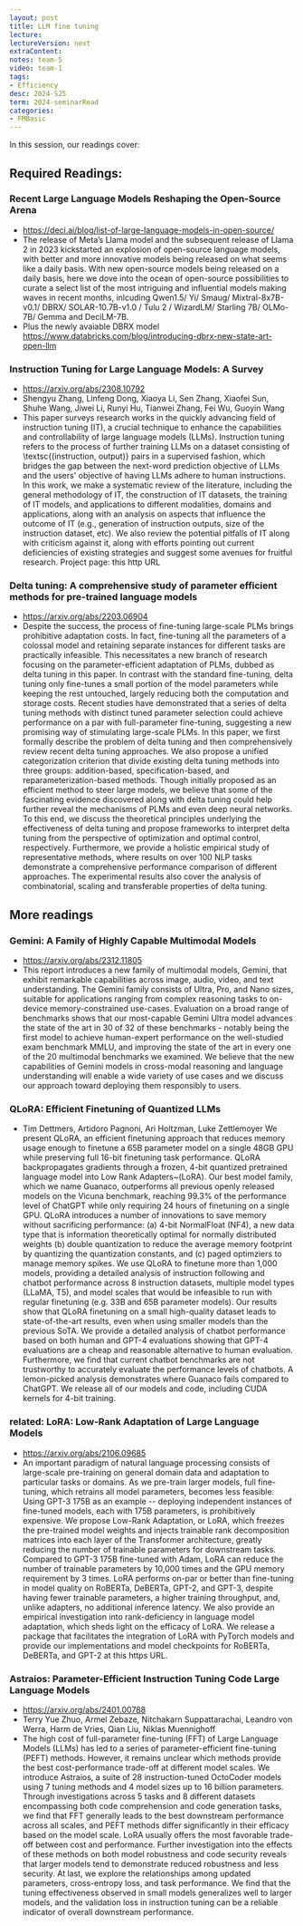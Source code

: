 ```yaml
---
layout: post
title: LLM fine tuning
lecture: 
lectureVersion: next
extraContent: 
notes: team-5
video: team-1
tags:
- Efficiency
desc: 2024-S25
term: 2024-seminarRead
categories:
- FMBasic
---
```



In this session, our readings cover: 

## Required Readings: 


### Recent Large Language Models Reshaping the Open-Source Arena
+ https://deci.ai/blog/list-of-large-language-models-in-open-source/
+ The release of Meta’s Llama model and the subsequent release of Llama 2 in 2023 kickstarted an explosion of open-source language models, with better and more innovative models being released on what seems like a daily basis. With new open-source models being released on a daily basis, here we dove into the ocean of open-source possibilities to curate a select list of the most intriguing and influential models making waves in recent months, inlcuding Qwen1.5/ Yi/ Smaug/ Mixtral-8x7B-v0.1/ DBRX/ SOLAR-10.7B-v1.0 / Tulu 2 / WizardLM/ Starling 7B/ OLMo-7B/ Gemma and DeciLM-7B. 
+ Plus the newly avaiable DBRX model  https://www.databricks.com/blog/introducing-dbrx-new-state-art-open-llm



### Instruction Tuning for Large Language Models: A Survey
+ https://arxiv.org/abs/2308.10792
+ Shengyu Zhang, Linfeng Dong, Xiaoya Li, Sen Zhang, Xiaofei Sun, Shuhe Wang, Jiwei Li, Runyi Hu, Tianwei Zhang, Fei Wu, Guoyin Wang
+ This paper surveys research works in the quickly advancing field of instruction tuning (IT), a crucial technique to enhance the capabilities and controllability of large language models (LLMs). Instruction tuning refers to the process of further training LLMs on a dataset consisting of \textsc{(instruction, output)} pairs in a supervised fashion, which bridges the gap between the next-word prediction objective of LLMs and the users' objective of having LLMs adhere to human instructions. In this work, we make a systematic review of the literature, including the general methodology of IT, the construction of IT datasets, the training of IT models, and applications to different modalities, domains and applications, along with an analysis on aspects that influence the outcome of IT (e.g., generation of instruction outputs, size of the instruction dataset, etc). We also review the potential pitfalls of IT along with criticism against it, along with efforts pointing out current deficiencies of existing strategies and suggest some avenues for fruitful research. Project page: this http URL

### Delta tuning: A comprehensive study of parameter efficient methods for pre-trained language models 
+ https://arxiv.org/abs/2203.06904
+ Despite the success, the process of fine-tuning large-scale PLMs brings prohibitive adaptation costs. In fact, fine-tuning all the parameters of a colossal model and retaining separate instances for different tasks are practically infeasible. This necessitates a new branch of research focusing on the parameter-efficient adaptation of PLMs, dubbed as delta tuning in this paper. In contrast with the standard fine-tuning, delta tuning only fine-tunes a small portion of the model parameters while keeping the rest untouched, largely reducing both the computation and storage costs. Recent studies have demonstrated that a series of delta tuning methods with distinct tuned parameter selection could achieve performance on a par with full-parameter fine-tuning, suggesting a new promising way of stimulating large-scale PLMs. In this paper, we first formally describe the problem of delta tuning and then comprehensively review recent delta tuning approaches. We also propose a unified categorization criterion that divide existing delta tuning methods into three groups: addition-based, specification-based, and reparameterization-based methods. Though initially proposed as an efficient method to steer large models, we believe that some of the fascinating evidence discovered along with delta tuning could help further reveal the mechanisms of PLMs and even deep neural networks. To this end, we discuss the theoretical principles underlying the effectiveness of delta tuning and propose frameworks to interpret delta tuning from the perspective of optimization and optimal control, respectively. Furthermore, we provide a holistic empirical study of representative methods, where results on over 100 NLP tasks demonstrate a comprehensive performance comparison of different approaches. The experimental results also cover the analysis of combinatorial, scaling and transferable properties of delta tuning.


## More readings


### Gemini: A Family of Highly Capable Multimodal Models
+ https://arxiv.org/abs/2312.11805
+ This report introduces a new family of multimodal models, Gemini, that exhibit remarkable capabilities across image, audio, video, and text understanding. The Gemini family consists of Ultra, Pro, and Nano sizes, suitable for applications ranging from complex reasoning tasks to on-device memory-constrained use-cases. Evaluation on a broad range of benchmarks shows that our most-capable Gemini Ultra model advances the state of the art in 30 of 32 of these benchmarks - notably being the first model to achieve human-expert performance on the well-studied exam benchmark MMLU, and improving the state of the art in every one of the 20 multimodal benchmarks we examined. We believe that the new capabilities of Gemini models in cross-modal reasoning and language understanding will enable a wide variety of use cases and we discuss our approach toward deploying them responsibly to users.



### QLoRA: Efficient Finetuning of Quantized LLMs
  + Tim Dettmers, Artidoro Pagnoni, Ari Holtzman, Luke Zettlemoyer
We present QLoRA, an efficient finetuning approach that reduces memory usage enough to finetune a 65B parameter model on a single 48GB GPU while preserving full 16-bit finetuning task performance. QLoRA backpropagates gradients through a frozen, 4-bit quantized pretrained language model into Low Rank Adapters~(LoRA). Our best model family, which we name Guanaco, outperforms all previous openly released models on the Vicuna benchmark, reaching 99.3% of the performance level of ChatGPT while only requiring 24 hours of finetuning on a single GPU. QLoRA introduces a number of innovations to save memory without sacrificing performance: (a) 4-bit NormalFloat (NF4), a new data type that is information theoretically optimal for normally distributed weights (b) double quantization to reduce the average memory footprint by quantizing the quantization constants, and (c) paged optimziers to manage memory spikes. We use QLoRA to finetune more than 1,000 models, providing a detailed analysis of instruction following and chatbot performance across 8 instruction datasets, multiple model types (LLaMA, T5), and model scales that would be infeasible to run with regular finetuning (e.g. 33B and 65B parameter models). Our results show that QLoRA finetuning on a small high-quality dataset leads to state-of-the-art results, even when using smaller models than the previous SoTA. We provide a detailed analysis of chatbot performance based on both human and GPT-4 evaluations showing that GPT-4 evaluations are a cheap and reasonable alternative to human evaluation. Furthermore, we find that current chatbot benchmarks are not trustworthy to accurately evaluate the performance levels of chatbots. A lemon-picked analysis demonstrates where Guanaco fails compared to ChatGPT. We release all of our models and code, including CUDA kernels for 4-bit training.



### related:  LoRA: Low-Rank Adaptation of Large Language Models
+ https://arxiv.org/abs/2106.09685
+ An important paradigm of natural language processing consists of large-scale pre-training on general domain data and adaptation to particular tasks or domains. As we pre-train larger models, full fine-tuning, which retrains all model parameters, becomes less feasible. Using GPT-3 175B as an example -- deploying independent instances of fine-tuned models, each with 175B parameters, is prohibitively expensive. We propose Low-Rank Adaptation, or LoRA, which freezes the pre-trained model weights and injects trainable rank decomposition matrices into each layer of the Transformer architecture, greatly reducing the number of trainable parameters for downstream tasks. Compared to GPT-3 175B fine-tuned with Adam, LoRA can reduce the number of trainable parameters by 10,000 times and the GPU memory requirement by 3 times. LoRA performs on-par or better than fine-tuning in model quality on RoBERTa, DeBERTa, GPT-2, and GPT-3, despite having fewer trainable parameters, a higher training throughput, and, unlike adapters, no additional inference latency. We also provide an empirical investigation into rank-deficiency in language model adaptation, which sheds light on the efficacy of LoRA. We release a package that facilitates the integration of LoRA with PyTorch models and provide our implementations and model checkpoints for RoBERTa, DeBERTa, and GPT-2 at this https URL. 



### Astraios: Parameter-Efficient Instruction Tuning Code Large Language Models
+ https://arxiv.org/abs/2401.00788
+ Terry Yue Zhuo, Armel Zebaze, Nitchakarn Suppattarachai, Leandro von Werra, Harm de Vries, Qian Liu, Niklas Muennighoff
+ The high cost of full-parameter fine-tuning (FFT) of Large Language Models (LLMs) has led to a series of parameter-efficient fine-tuning (PEFT) methods. However, it remains unclear which methods provide the best cost-performance trade-off at different model scales. We introduce Astraios, a suite of 28 instruction-tuned OctoCoder models using 7 tuning methods and 4 model sizes up to 16 billion parameters. Through investigations across 5 tasks and 8 different datasets encompassing both code comprehension and code generation tasks, we find that FFT generally leads to the best downstream performance across all scales, and PEFT methods differ significantly in their efficacy based on the model scale. LoRA usually offers the most favorable trade-off between cost and performance. Further investigation into the effects of these methods on both model robustness and code security reveals that larger models tend to demonstrate reduced robustness and less security. At last, we explore the relationships among updated parameters, cross-entropy loss, and task performance. We find that the tuning effectiveness observed in small models generalizes well to larger models, and the validation loss in instruction tuning can be a reliable indicator of overall downstream performance.
